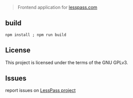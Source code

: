 > Frontend application for [lesspass.com](https://lesspass.com)

## build

    npm install ; npm run build

## License

This project is licensed under the terms of the GNU GPLv3.


## Issues

report issues on [LessPass project](https://github.com/lesspass/lesspass/issues)
